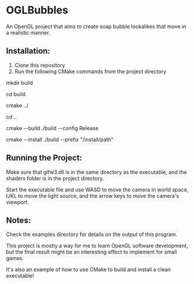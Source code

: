 # OGLBubbles
An OpenGL project that aims to create soap bubble lookalikes that move in a realistic manner.

Installation:
------------------------------------------------------------------------------------------------------------
1. Clone this repository
2. Run the following CMake commands from the project directory

mkdir build

cd build

cmake ../

cd ..

cmake --build ./build --config Release

cmake --install ./build --prefix "/install/path"

Running the Project:
------------------------------------------------------------------------------------------------------------

Make sure that glfw3.dll is in the same directory as the executable, and the shaders folder is in the
project directory.

Start the executable file and use WASD to move the camera in world space, IJKL to move the light source,
and the arrow keys to move the camera's viewport.

Notes:
------------------------------------------------------------------------------------------------------------
Check the examples directory for details on the output of this program.

This project is mostly a way for me to learn OpenGL software development, but the final result might be an 
interesting effect to implement for small games.

It's also an example of how to use CMake to build and install a clean executable!
